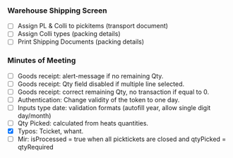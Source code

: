 ### Warehouse Shipping Screen
- [ ] Assign PL & Colli to pickitems (transport document)
- [ ] Assign Colli types (packing details)
- [ ] Print Shipping Documents (packing details)
### Minutes of Meeting
- [ ] Goods receipt: alert-message if no remaining Qty.
- [ ] Goods receipt: Qty field disabled if multiple line selected.
- [ ] Goods receipt: correct remaining Qty, no transaction if equal to 0.
- [ ] Authentication: Change validity of the  token to one day.
- [ ] Inputs type date: validation formats (autofill year, allow single digit day/month)
- [ ] Qty Picked: calculated from heats quantities.
- [X] Typos: Tcicket, whant.
- [ ] Mir: isProcessed = true when all picktickets are closed and qtyPicked = qtyRequired  